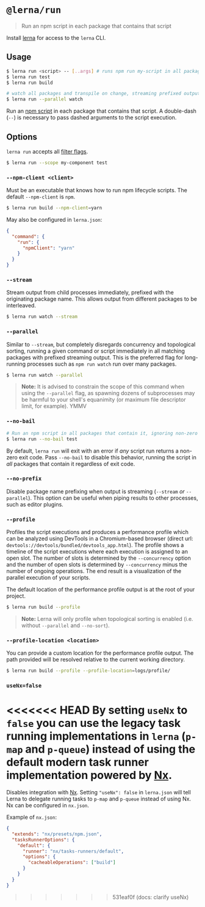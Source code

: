# `@lerna/run`

> Run an npm script in each package that contains that script

Install [lerna](https://www.npmjs.com/package/lerna) for access to the `lerna` CLI.

## Usage

```sh
$ lerna run <script> -- [..args] # runs npm run my-script in all packages that have it
$ lerna run test
$ lerna run build

# watch all packages and transpile on change, streaming prefixed output
$ lerna run --parallel watch
```

Run an [npm script](https://docs.npmjs.com/misc/scripts) in each package that contains that script. A double-dash (`--`)
is necessary to pass dashed arguments to the script execution.

## Options

`lerna run` accepts all [filter flags](https://www.npmjs.com/package/@lerna/filter-options).

```sh
$ lerna run --scope my-component test
```

### `--npm-client <client>`

Must be an executable that knows how to run npm lifecycle scripts.
The default `--npm-client` is `npm`.

```sh
$ lerna run build --npm-client=yarn
```

May also be configured in `lerna.json`:

```json
{
  "command": {
    "run": {
      "npmClient": "yarn"
    }
  }
}
```

### `--stream`

Stream output from child processes immediately, prefixed with the originating
package name. This allows output from different packages to be interleaved.

```sh
$ lerna run watch --stream
```

### `--parallel`

Similar to `--stream`, but completely disregards concurrency and topological sorting, running a given command or script
immediately in all matching packages with prefixed streaming output. This is the preferred flag for long-running
processes such as `npm run watch` run over many packages.

```sh
$ lerna run watch --parallel
```

> **Note:** It is advised to constrain the scope of this command when using
> the `--parallel` flag, as spawning dozens of subprocesses may be
> harmful to your shell's equanimity (or maximum file descriptor limit,
> for example). YMMV

### `--no-bail`

```sh
# Run an npm script in all packages that contain it, ignoring non-zero (error) exit codes
$ lerna run --no-bail test
```

By default, `lerna run` will exit with an error if _any_ script run returns a non-zero exit code.
Pass `--no-bail` to disable this behavior, running the script in _all_ packages that contain it regardless of exit code.

### `--no-prefix`

Disable package name prefixing when output is streaming (`--stream` _or_ `--parallel`).
This option can be useful when piping results to other processes, such as editor plugins.

### `--profile`

Profiles the script executions and produces a performance profile which can be analyzed using DevTools in a
Chromium-based browser (direct url: `devtools://devtools/bundled/devtools_app.html`). The profile shows a timeline of
the script executions where each execution is assigned to an open slot. The number of slots is determined by the
`--concurrency` option and the number of open slots is determined by `--concurrency` minus the number of ongoing
operations. The end result is a visualization of the parallel execution of your scripts.

The default location of the performance profile output is at the root of your project.

```sh
$ lerna run build --profile
```

> **Note:** Lerna will only profile when topological sorting is enabled (i.e. without `--parallel` and `--no-sort`).

### `--profile-location <location>`

You can provide a custom location for the performance profile output. The path provided will be resolved relative to the
current working directory.

```sh
$ lerna run build --profile --profile-location=logs/profile/
```

### `useNx=false`

<<<<<<< HEAD
By setting `useNx` to `false` you can use the legacy task running implementations in `lerna` (`p-map` and `p-queue`) instead of using the default modern task runner implementation powered by [Nx](https://nx.dev).
=======
Disables integration with [Nx](https://nx.dev). Setting `"useNx": false` in `lerna.json` will tell Lerna to delegate
running tasks to `p-map` and `p-queue` instead of using Nx. Nx can be configured in `nx.json`.

Example of `nx.json`:

```json
{
  "extends": "nx/presets/npm.json",
  "tasksRunnerOptions": {
    "default": {
      "runner": "nx/tasks-runners/default",
      "options": {
        "cacheableOperations": ["build"]
      }
    }
  }
}
```
>>>>>>> 531eaf0f (docs: clarify useNx)

